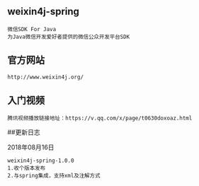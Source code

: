 ## weixin4j-spring ##

    微信SDK For Java
    为Java微信开发爱好者提供的微信公众开发平台SDK

## 官方网站 ##

    http://www.weixin4j.org/

## 入门视频 ##

    腾讯视频播放链接地址：https://v.qq.com/x/page/t0630doxoaz.html

##更新日志

2018年08月16日

    weixin4j-spring-1.0.0
    1.收个版本发布
    2.与spring集成，支持xml及注解方式